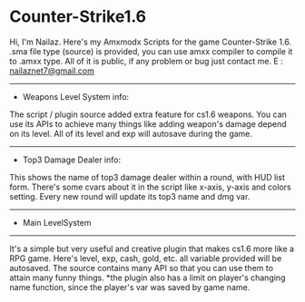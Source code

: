 # Counter-Strike1.6
Hi, I'm Nailaz.
Here's my Amxmodx Scripts for the game Counter-Strike 1.6.
.sma file type (source) is provided, you can use amxx compiler to compile it to .amxx type.
All of it is public, if any problem or bug just contact me.
E : nailaznet7@gmail.com

------------------------------------
- Weapons Level System info:

The script / plugin source added extra feature for cs1.6 weapons.
You can use its APIs to achieve many things like adding weapon's damage depend on its level.
All of its level and exp will autosave during the game. 

------------------------------------

- Top3 Damage Dealer info:

This shows the name of top3 damage dealer within a round, with HUD list form.
There's some cvars about it in the script like x-axis, y-axis and colors setting.
Every new round will update its top3 name and dmg var.

------------------------------------

- Main LevelSystem

------------------------------------

It's a simple but very useful and creative plugin that makes cs1.6 more like a RPG game.
Here's level, exp, cash, gold, etc. all variable provided will be autosaved.
The source contains many API so that you can use them to attain many funny things.
*the plugin also has a limit on player's changing name function, since the player's var was saved by game name.

